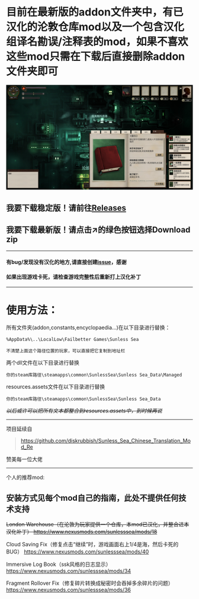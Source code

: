 # 目前在最新版的addon文件夹中，有已汉化的沦敦仓库mod以及一个包含汉化组译名勘误/注释表的mod，如果不喜欢这些mod只需在下载后直接删除addon文件夹即可

![image](https://raw.githubusercontent.com/InstantComet/images/main/img/20221201030329_1.jpg)

## 我要下载稳定版！请前往[Releases](https://github.com/InstantComet/SunlessSea/releases)
## 我要下载最新版！请点击↗的绿色按钮选择Download zip
***
#### 有bug/发现没有汉化的地方,请直接创建[issue](https://github.com/InstantComet/SunlessSea/issues)，感谢
#### 如果出现游戏卡死，请检查游戏完整性后重新打上汉化补丁

***
# 使用方法：

所有文件夹(addon,constants,encyclopaedia...)在以下目录进行替换：
```
%AppData%\..\LocalLow\Failbetter Games\Sunless Sea
```
```
不清楚上面这个路径位置的玩家，可以直接把它复制到地址栏
```

两个dll文件在以下目录进行替换
```
你的steam库路径\steamapps\common\SunlessSea\Sunless Sea_Data\Managed
```
resources.assets文件在以下目录进行替换
```
你的steam库路径\steamapps\common\SunlessSea\Sunless Sea_Data
```

~~*以后或许可以把所有文本都整合到resources.assets中，到时候再说*~~
***
项目延续自

>https://github.com/diskrubbish/Sunless_Sea_Chinese_Translation_Mod_Re

赞美每一位大佬

***
个人的推荐mod:


## 安装方式见每个mod自己的指南，此处不提供任何技术支持

~~London Warehouse（在沦敦为玩家提供一个仓库，本mod已汉化，并整合进本汉化补丁）
https://www.nexusmods.com/sunlesssea/mods/18~~

Cloud Saving Fix（修复点击“继续”时，游戏画面右上1/4是海，然后卡死的BUG）
https://www.nexusmods.com/sunlesssea/mods/40

Immersive Log Book（ssk风格的日志显示）
https://www.nexusmods.com/sunlesssea/mods/34

Fragment Rollover Fix（修复碎片转换成秘密时会吞掉多余碎片的问题）
https://www.nexusmods.com/sunlesssea/mods/36
